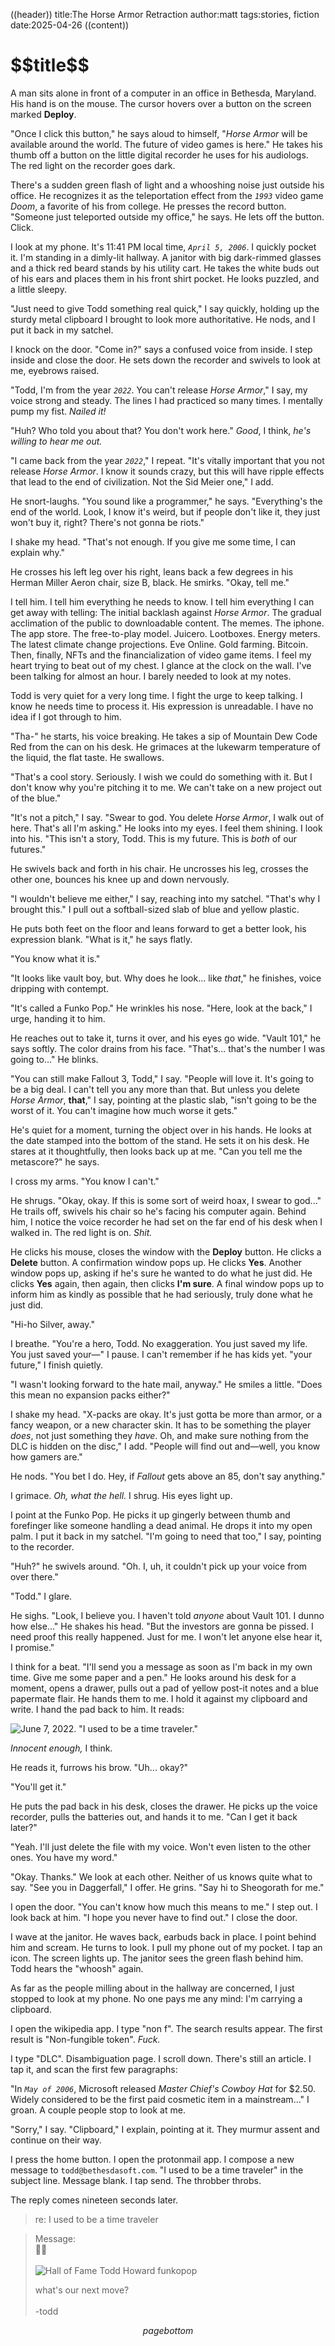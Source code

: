 ((header))
title:The Horse Armor Retraction
author:matt
tags:stories, fiction
date:2025-04-26
((content))
<h1 id="pagetitle">$$title$$</h1>

A man sits alone in front of a computer in an office in Bethesda, Maryland. His hand is on the mouse. The cursor hovers over a button on the screen marked **Deploy**.

"Once I click this button," he says aloud to himself, "*Horse Armor* will be available around the world. The future of video games is here." He takes his thumb off a button on the little digital recorder he uses for his audiologs. The red light on the recorder goes dark.

There's a sudden green flash of light and a whooshing noise just outside his office. He recognizes it as the teleportation effect from the *`1993`* video game *Doom*, a favorite of his from college. He presses the record button. "Someone just teleported outside my office," he says. He lets off the button. Click.

I look at my phone. It's 11:41 PM local time, *`April 5, 2006`*. I quickly pocket it. I'm standing in a dimly-lit hallway. A janitor with big dark-rimmed glasses and a thick red beard stands by his utility cart. He takes the white buds out of his ears and places them in his front shirt pocket. He looks puzzled, and a little sleepy.

"Just need to give Todd something real quick," I say quickly, holding up the sturdy metal clipboard I brought to look more authoritative. He nods, and I put it back in my satchel.

I knock on the door. "Come in?" says a confused voice from inside. I step inside and close the door. He sets down the recorder and swivels to look at me, eyebrows raised.

"Todd, I'm from the year *`2022`*. You can't release *Horse Armor*," I say, my voice strong and steady. The lines I had practiced so many times. I mentally pump my fist. *Nailed it!*

"Huh? Who told you about that? You don't work here." *Good*, I think, *he's willing to hear me out.*

"I came back from the year *`2022`*," I repeat. "It's vitally important that you not release *Horse Armor*. I know it sounds crazy, but this will have ripple effects that lead to the end of civilization. Not the Sid Meier one," I add.

He snort-laughs. "You sound like a programmer," he says. "Everything's the end of the world. Look, I know it's weird, but if people don't like it, they just won't buy it, right? There's not gonna be riots."

I shake my head. "That's not enough. If you give me some time, I can explain why."

He crosses his left leg over his right, leans back a few degrees in his Herman Miller Aeron chair, size B, black. He smirks. "Okay, tell me."

I tell him. I tell him everything he needs to know. I tell him everything I can get away with telling: The initial backlash against *Horse Armor*. The gradual acclimation of the public to downloadable content. The memes. The iphone. The app store. The free-to-play model. Juicero. Lootboxes. Energy meters. The latest climate change projections. Eve Online. Gold farming. Bitcoin. Then, finally, NFTs and the financialization of video game items. I feel my heart trying to beat out of my chest. I glance at the clock on the wall. I've been talking for almost an hour. I barely needed to look at my notes. 

Todd is very quiet for a very long time. I fight the urge to keep talking. I know he needs time to process it. His expression is unreadable. I have no idea if I got through to him.

"Tha-" he starts, his voice breaking. He takes a sip of Mountain Dew Code Red from the can on his desk. He grimaces at the lukewarm temperature of the liquid, the flat taste. He swallows. 

"That's a cool story. Seriously. I wish we could do something with it. But I don't know why you're pitching it to me. We can't take on a new project out of the blue."

"It's not a pitch," I say. "Swear to god. You delete *Horse Armor*, I walk out of here. That's all I'm asking." He looks into my eyes. I feel them shining. I look into his. "This isn't a story, Todd. This is my future. This is *both* of our futures."

He swivels back and forth in his chair. He uncrosses his leg, crosses the other one, bounces his knee up and down nervously.

"I wouldn't believe me either," I say, reaching into my satchel. "That's why I brought this." I pull out a softball-sized slab of blue and yellow plastic.

He puts both feet on the floor and leans forward to get a better look, his expression blank. "What is it," he says flatly.

"You know what it is."

"It looks like vault boy, but. Why does he look... like *that*," he finishes, voice dripping with contempt.

"It's called a Funko Pop." He wrinkles his nose. "Here, look at the back," I urge, handing it to him.

He reaches out to take it, turns it over, and his eyes go wide. "Vault 101," he says softly. The color drains from his face. "That's... that's the number I was going to..." He blinks.

"You can still make Fallout 3, Todd," I say. "People will love it. It's going to be a big deal. I can't tell you any more than that. But unless you delete *Horse Armor*, **that**," I say, pointing at the plastic slab, "isn't going to be the worst of it. You can't imagine how much worse it gets."

He's quiet for a moment, turning the object over in his hands. He looks at the date stamped into the bottom of the stand. He sets it on his desk. He stares at it thoughtfully, then looks back up at me. "Can you tell me the metascore?" he says.

I cross my arms. "You know I can't."

He shrugs. "Okay, okay. If this is some sort of weird hoax, I swear to god..." He trails off, swivels his chair so he's facing his computer again. Behind him, I notice the voice recorder he had set on the far end of his desk when I walked in. The red light is on. *Shit.*

He clicks his mouse, closes the window with the **Deploy** button. He clicks a **Delete** button. A confirmation window pops up. He clicks **Yes**. Another window pops up, asking if he's sure he wanted to do what he just did. He clicks **Yes** again, then again, then clicks **I'm sure**. A final window pops up to inform him as kindly as possible that he had seriously, truly done what he just did.

"Hi-ho Silver, away."

I breathe. "You're a hero, Todd. No exaggeration. You just saved my life. You just saved your—" I pause. I can't remember if he has kids yet. "your future," I finish quietly.

"I wasn't looking forward to the hate mail, anyway." He smiles a little. "Does this mean no expansion packs either?"

I shake my head. "X-packs are okay. It's just gotta be more than armor, or a fancy weapon, or a new character skin. It has to be something the player *does*, not just something they *have*. Oh, and make sure nothing from the DLC is hidden on the disc," I add. "People will find out and—well, you know how gamers are."

He nods. "You bet I do. Hey, if *Fallout* gets above an 85, don't say anything."

I grimace. *Oh, what the hell.* I shrug. His eyes light up. 

I point at the Funko Pop. He picks it up gingerly between thumb and forefinger like someone handling a dead animal. He drops it into my open palm. I put it back in my satchel. "I'm going to need that too," I say, pointing to the recorder.

"Huh?" he swivels around. "Oh. I, uh, it couldn't pick up your voice from over there."

"Todd." I glare.

He sighs. "Look, I believe you. I haven't told *anyone* about Vault 101. I dunno how else..." He shakes his head. "But the investors are gonna be pissed. I need proof this really happened. Just for me. I won't let anyone else hear it, I promise."

I think for a beat. "I'll send you a message as soon as I'm back in my own time. Give me some paper and a pen." He looks around his desk for a moment, opens a drawer, pulls out a pad of yellow post-it notes and a blue papermate flair. He hands them to me. I hold it against my clipboard and write. I hand the pad back to him. It reads: 

![June 7, 2022. "I used to be a time traveler."](https://i.imgur.com/B3FwOdb.jpg)

*Innocent enough,* I think.

He reads it, furrows his brow. "Uh... okay?" 

"You'll get it."

He puts the pad back in his desk, closes the drawer. He picks up the voice recorder, pulls the batteries out, and hands it to me. "Can I get it back later?"

"Yeah. I'll just delete the file with my voice. Won't even listen to the other ones. You have my word."

"Okay. Thanks." We look at each other. Neither of us knows quite what to say. "See you in Daggerfall," I offer. He grins. "Say hi to Sheogorath for me."

I open the door. "You can't know how much this means to me." I step out. I look back at him. "I hope you never have to find out." I close the door. 

I wave at the janitor. He waves back, earbuds back in place. I point behind him and scream. He turns to look. I pull my phone out of my pocket. I tap an icon. The screen lights up. The janitor sees the green flash behind him. Todd hears the "whoosh" again.

As far as the people milling about in the hallway are concerned, I just stopped to look at my phone. No one pays me any mind: I'm carrying a clipboard.

I open the wikipedia app. I type "non f". The search results appear. The first result is "Non-fungible token". *Fuck.* 

I type "DLC". Disambiguation page. I scroll down. There's still an article. I tap it, and scan the first few paragraphs:

"In *`May of 2006`*, Microsoft released *Master Chief's Cowboy Hat* for $2.50. Widely considered to be the first paid cosmetic item in a mainstream..." I groan. A couple people stop to look at me. 

"Sorry," I say. "Clipboard," I explain, pointing at it. They murmur assent and continue on their way.

I press the home button. I open the protonmail app. I compose a new message to `todd@bethesdasoft.com`. "I used to be a time traveler" in the subject line. Message blank. I tap send. The throbber throbs.

The reply comes nineteen seconds later.

>re: I used to be a time traveler

>Message:  
>🏹🦵  
>   
>![Hall of Fame Todd Howard funkopop](https://i.imgur.com/W5BQVSF.jpg)  
>
>what's our next move?  
>   
>-todd

$$pagebottom$$